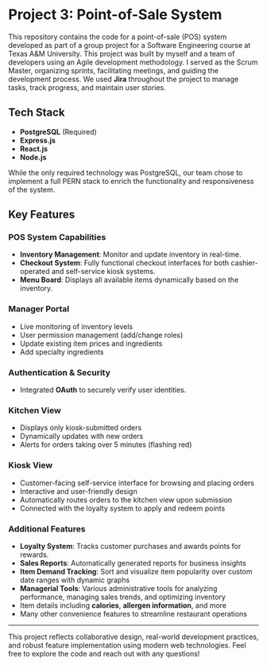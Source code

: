 # Project 3: Point-of-Sale System

This repository contains the code for a point-of-sale (POS) system developed as part of a group project for a Software Engineering course at Texas A&M University. This project was built by myself and a team of developers using an Agile development methodology. I served as the Scrum Master, organizing sprints, facilitating meetings, and guiding the development process. We used **Jira** throughout the project to manage tasks, track progress, and maintain user stories.

## Tech Stack
- **PostgreSQL** (Required)
- **Express.js**
- **React.js**
- **Node.js**

While the only required technology was PostgreSQL, our team chose to implement a full PERN stack to enrich the functionality and responsiveness of the system.

## Key Features

### POS System Capabilities
- **Inventory Management**: Monitor and update inventory in real-time.
- **Checkout System**: Fully functional checkout interfaces for both cashier-operated and self-service kiosk systems.
- **Menu Board**: Displays all available items dynamically based on the inventory.

### Manager Portal
- Live monitoring of inventory levels
- User permission management (add/change roles)
- Update existing item prices and ingredients
- Add specialty ingredients

### Authentication & Security
- Integrated **OAuth** to securely verify user identities.

### Kitchen View
- Displays only kiosk-submitted orders
- Dynamically updates with new orders
- Alerts for orders taking over 5 minutes (flashing red)

### Kiosk View
- Customer-facing self-service interface for browsing and placing orders
- Interactive and user-friendly design
- Automatically routes orders to the kitchen view upon submission
- Connected with the loyalty system to apply and redeem points

### Additional Features
- **Loyalty System**: Tracks customer purchases and awards points for rewards.
- **Sales Reports**: Automatically generated reports for business insights
- **Item Demand Tracking**: Sort and visualize item popularity over custom date ranges with dynamic graphs
- **Managerial Tools**: Various administrative tools for analyzing performance, managing sales trends, and optimizing inventory
- Item details including **calories**, **allergen information**, and more
- Many other convenience features to streamline restaurant operations

---

This project reflects collaborative design, real-world development practices, and robust feature implementation using modern web technologies. Feel free to explore the code and reach out with any questions!
